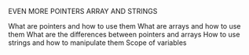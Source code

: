 EVEN MORE POINTERS ARRAY AND STRINGS

What are pointers and how to use them
What are arrays and how to use them
What are the differences between pointers and arrays
How to use strings and how to manipulate them
Scope of variables
